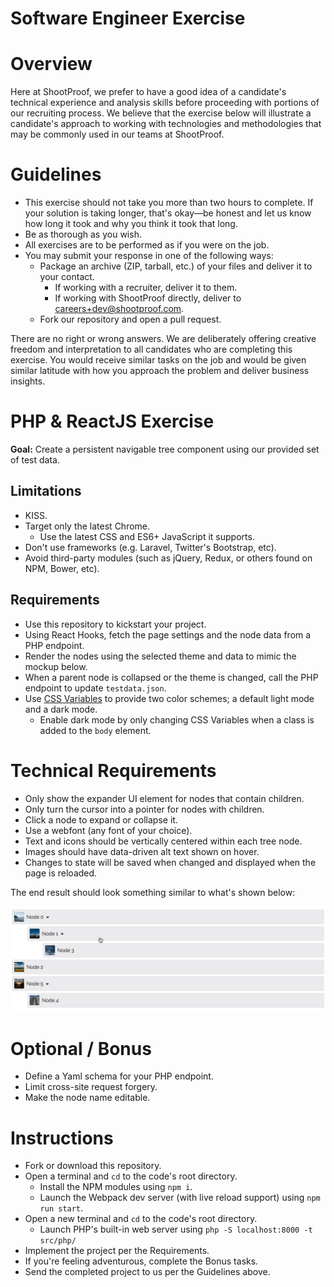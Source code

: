 # Software Engineer Exercise

# Overview

Here at ShootProof, we prefer to have a good idea of a candidate's technical
experience and analysis skills before proceeding with portions of our recruiting
process.  We believe that the exercise below will illustrate a candidate's
approach to working with technologies and methodologies that may be commonly
used in our teams at ShootProof.

# Guidelines

* This exercise should not take you more than two hours to complete. If
  your solution is taking longer, that's okay—be honest and let us know how long
  it took and why you think it took that long.
* Be as thorough as you wish.
* All exercises are to be performed as if you were on the job.
* You may submit your response in one of the following ways:
  * Package an archive (ZIP, tarball, etc.) of your files and deliver it to
    your contact.
    * If working with a recruiter, deliver it to them.
    * If working with ShootProof directly, deliver to <careers+dev@shootproof.com>.
  * Fork our repository and open a pull request.

There are no right or wrong answers.  We are deliberately offering creative
freedom and interpretation to all candidates who are completing this exercise.
You would receive similar tasks on the job and would be given similar latitude
with how you approach the problem and deliver business insights.

# PHP & ReactJS Exercise

**Goal:** Create a persistent navigable tree component using our provided set of test data.

## Limitations

- KISS.
- Target only the latest Chrome.
  - Use the latest CSS and ES6+ JavaScript it supports.
- Don't use frameworks (e.g. Laravel, Twitter's Bootstrap, etc).
- Avoid third-party modules (such as jQuery, Redux, or others found on NPM, Bower, etc).

## Requirements

- Use this repository to kickstart your project.
- Using React Hooks, fetch the page settings and the node data from a PHP endpoint.
- Render the nodes using the selected theme and data to mimic the mockup below.
- When a parent node is collapsed or the theme is changed, call the PHP endpoint to update `testdata.json`.
- Use [CSS Variables](https://developer.mozilla.org/en-US/docs/Web/CSS/Using_CSS_custom_properties) to provide two color schemes; a default light mode and a dark mode.
  - Enable dark mode by only changing CSS Variables when a class is added to the `body` element.

# Technical Requirements

- Only show the expander UI element for nodes that contain children.
- Only turn the cursor into a pointer for nodes with children.
- Click a node to expand or collapse it.
- Use a webfont (any font of your choice).
- Text and icons should be vertically centered within each tree node.
- Images should have data-driven alt text shown on hover.
- Changes to state will be saved when changed and displayed when the page is reloaded.

The end result should look something similar to what's shown below:

![Working Example of Tree Component](/docs/example.gif)

# Optional / Bonus
- Define a Yaml schema for your PHP endpoint.
- Limit cross-site request forgery.
- Make the node name editable.

# Instructions
- Fork or download this repository.
- Open a terminal and `cd` to the code's root directory.
  - Install the NPM modules using `npm i`.
  - Launch the Webpack dev server (with live reload support) using `npm run start`.
- Open a new terminal and `cd` to the code's root directory.
  - Launch PHP's built-in web server using `php -S localhost:8000 -t src/php/`
- Implement the project per the Requirements.
- If you're feeling adventurous, complete the Bonus tasks.
- Send the completed project to us per the Guidelines above.
